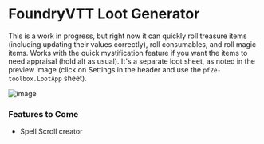 # FoundryVTT Loot Generator

This is a work in progress, but right now it can quickly roll treasure items (including updating their values correctly), roll consumables, and roll magic items. Works with the quick mystification feature if you want the items to need appraisal (hold alt as usual). It's a separate loot sheet, as noted in the preview image (click on Settings in the header and use the `pf2e-toolbox.LootApp` sheet).

![image](https://github.com/Djphoenix719/FVTT-PF2EToolbox/blob/master/.github/treasure-generator-v1.png?raw=true)

### Features to Come

- Spell Scroll creator

